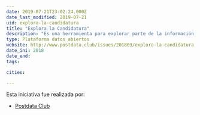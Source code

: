 ```yaml
---
date: 2019-07-21T23:02:24.000Z
date_last_modified: 2019-07-21
uid: explora-la-candidatura
title: "Explora la Candidatura"
description: "Es una herramienta para explorar parte de la información sobre el parlamento a partir de los datos contenidos en las biografías publicadas de los candidatos a diputados."
type: Plataforma datos abiertos
website: http://www.postdata.club/issues/201803/explora-la-candidatura.html
date_ini: 2018
date_end: 
tags:

cities: 

---
```


Esta iniciativa fue realizada por:

- [Postdata Club](/i/postdata-club-cuba.html)
